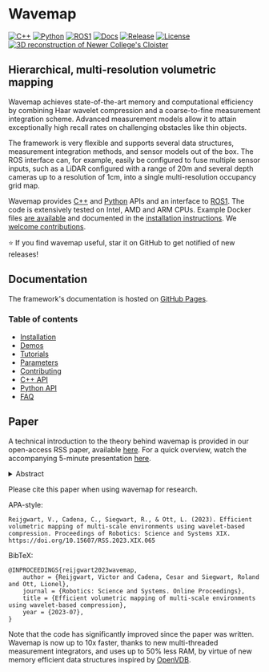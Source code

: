 # Wavemap
<a href="https://github.com/ethz-asl/wavemap/actions/workflows/cpp.yml"><img src="https://img.shields.io/github/actions/workflow/status/ethz-asl/wavemap/cpp.yml?label=C%2b%2b&logo=C%2b%2b&logoColor=white" alt="C++"/></a>
<a href="https://github.com/ethz-asl/wavemap/actions/workflows/python.yml"><img src="https://img.shields.io/github/actions/workflow/status/ethz-asl/wavemap/python.yml?label=Python&logo=python&logoColor=white" alt="Python"/></a>
<a href="https://github.com/ethz-asl/wavemap/actions/workflows/ros1.yml"><img src="https://img.shields.io/github/actions/workflow/status/ethz-asl/wavemap/ros1.yml?label=ROS1&logo=ros&logoColor=white" alt="ROS1"/></a>
<a href="https://github.com/ethz-asl/wavemap/actions/workflows/docs.yml"><img src="https://img.shields.io/github/actions/workflow/status/ethz-asl/wavemap/docs.yml?label=Docs&logo=sphinx&logoColor=white" alt="Docs"/></a>
<a href="https://github.com/ethz-asl/wavemap/releases"><img src="https://img.shields.io/github/v/tag/ethz-asl/wavemap?label=Release&logo=github" alt="Release"/></a>
<a href="https://github.com/ethz-asl/wavemap/blob/main/LICENSE"><img src="https://img.shields.io/badge/License-BSD%203-blue?logo=bsd" alt="License"/></a>
[![3D reconstruction of Newer College's Cloister](https://github.com/ethz-asl/wavemap/assets/6238939/e432d4ea-440d-4e9d-adf9-af3ae3b09a10)](https://www.youtube.com/live/ftQhK75Ri1E?si=9txTYyJ78wQuhyN-&t=733)

## Hierarchical, multi-resolution volumetric mapping
Wavemap achieves state-of-the-art memory and computational efficiency by combining Haar wavelet compression and a coarse-to-fine measurement integration scheme. Advanced measurement models allow it to attain exceptionally high recall rates on challenging obstacles like thin objects.

The framework is very flexible and supports several data structures, measurement integration methods, and sensor models out of the box. The ROS interface can, for example, easily be configured to fuse multiple sensor inputs, such as a LiDAR configured with a range of 20m and several depth cameras up to a resolution of 1cm, into a single multi-resolution occupancy grid map.

Wavemap provides [C++](https://ethz-asl.github.io/wavemap/pages/tutorials/cpp) and [Python](https://ethz-asl.github.io/wavemap/pages/tutorials/python) APIs and an interface to [ROS1](https://ethz-asl.github.io/wavemap/pages/tutorials/ros1). The code is extensively tested on Intel, AMD and ARM CPUs. Example Docker files [are available](https://github.com/ethz-asl/wavemap/tree/main/tooling/docker) and documented in the [installation instructions](https://ethz-asl.github.io/wavemap/pages/installation/index). We [welcome contributions](https://ethz-asl.github.io/wavemap/pages/contributing).

⭐ If you find wavemap useful, star it on GitHub to get notified of new releases!


## Documentation
The framework's documentation is hosted on [GitHub Pages](https://ethz-asl.github.io/wavemap/).

### Table of contents
* [Installation](https://ethz-asl.github.io/wavemap/pages/installation)
* [Demos](https://ethz-asl.github.io/wavemap/pages/demos)
* [Tutorials](https://ethz-asl.github.io/wavemap/pages/tutorials)
* [Parameters](https://ethz-asl.github.io/wavemap/pages/parameters)
* [Contributing](https://ethz-asl.github.io/wavemap/pages/contributing)
* [C++ API](https://ethz-asl.github.io/wavemap/cpp_api/unabridged_api)
* [Python API](https://ethz-asl.github.io/wavemap/python_api)
* [FAQ](https://ethz-asl.github.io/wavemap/pages/faq)

## Paper
A technical introduction to the theory behind wavemap is provided in our open-access RSS paper, available [here](https://www.roboticsproceedings.org/rss19/p065.pdf). For a quick overview, watch the accompanying 5-minute presentation [here](https://www.youtube.com/live/ftQhK75Ri1E?si=9txTYyJ78wQuhyN-&t=733).

<details>
<summary>Abstract</summary>
<br>
Volumetric maps are widely used in robotics due to their desirable properties in applications such as path planning, exploration, and manipulation. Constant advances in mapping technologies are needed to keep up with the improvements in sensor technology, generating increasingly vast amounts of precise measurements. Handling this data in a computationally and memory-efficient manner is paramount to representing the environment at the desired scales and resolutions. In this work, we express the desirable properties of a volumetric mapping framework through the lens of multi-resolution analysis. This shows that wavelets are a natural foundation for hierarchical and multi-resolution volumetric mapping. Based on this insight we design an efficient mapping system that uses wavelet decomposition. The efficiency of the system enables the use of uncertainty-aware sensor models, improving the quality of the maps. Experiments on both synthetic and real-world data provide mapping accuracy and runtime performance comparisons with state-of-the-art methods on both RGB-D and 3D LiDAR data. The framework is open-sourced to allow the robotics community at large to explore this approach.
</details>

Please cite this paper when using wavemap for research.

APA-style:
```
Reijgwart, V., Cadena, C., Siegwart, R., & Ott, L. (2023). Efficient volumetric mapping of multi-scale environments using wavelet-based compression. Proceedings of Robotics: Science and Systems XIX. https://doi.org/10.15607/RSS.2023.XIX.065
```

BibTeX:
```
@INPROCEEDINGS{reijgwart2023wavemap,
    author = {Reijgwart, Victor and Cadena, Cesar and Siegwart, Roland and Ott, Lionel},
    journal = {Robotics: Science and Systems. Online Proceedings},
    title = {Efficient volumetric mapping of multi-scale environments using wavelet-based compression},
    year = {2023-07},
}
```

Note that the code has significantly improved since the paper was written. Wavemap is now up to 10x faster, thanks to new multi-threaded measurement integrators, and uses up to 50% less RAM, by virtue of new memory efficient data structures inspired by [OpenVDB](https://github.com/AcademySoftwareFoundation/openvdb).

